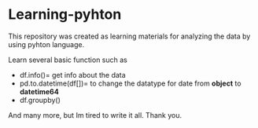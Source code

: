 # Learning-pyhton
This repository was created as learning materials for analyzing the data by using pyhton language.

Learn several basic function such as
* df.info()= get info about the data
* pd.to.datetime(df[])= to change the datatype for date from **object** to **datetime64**
* df.groupby()

And many more, but Im tired to write it all. 
Thank you.
